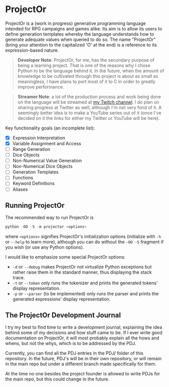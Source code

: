 # ProjectOr

ProjectOr is a (work in progress) generative programming language intended for
RPG campaigns and games alike. Its aim is to allow its users to define
generation templates whereby the language understands how to generate adequate
values when queried to do so. The name "ProjectOr" (bring your attention to the
capitalized 'O' at the end) is a reference to its expression-based nature.

> **Developer Note**: ProjectOr, for me, has the secondary purpose of being a
> learning project. That is one of the reasons why I chose Python to be the
> language behind it. In the future, when the amount of knowledge to be
> cultivated through this project is about as small as meaningless, I have
> plans to port most of it to C in order to greatly improve performance.

<!-- This comment is an MD028 fix-hack -->

> **Streamer Note**: a lot of the production process and work being done on the
> language will be streamed at [my Twitch
> channel](https://twitch.tv/veritasvolatus). I do plan on sharing progress at
> Twitter as well, although I'm not very fond of it. A seemingly better idea is
> to make a YouTube series out of it (once I've decided on it the links for
> either my Twitter or YouTube will be here).

Key functionality goals (an incomplete list):

- [x] Expression Interpretation
- [x] Variable Assignment and Access
- [ ] Range Generation
- [ ] Dice Objects
- [ ] Non-Numerical Value Generation
- [ ] Non-Numerical Dice Objects
- [ ] Generation Templates
- [ ] Functions
- [ ] Keyword Definitions
- [ ] Aliases

## Running ProjectOr

The recommended way to run ProjectOr is

```powershell
python -OO -S -m projector <options>
```

where `<options>` signifies ProjectOr's initialization options (initialize with
`-h` or `--help` to learn more), although you can do without the `-OO -S`
fragment if you wish (or use any Python options).

I would like to emphasize some special ProjectOr options:

- `-d` or `--debug` makes ProjectOr not virtualize Python exceptions but rather
  raise them in the standard manner, thus displaying the stack trace.
- `-t` or `--token` only runs the tokenizer and prints the generated tokens'
  display representation.
- `-p` or `--parser` (to be implemented) only runs the parser and prints the
  generated expressions' display representation.

## The ProjectOr Development Journal

I try my best to find time to write a development journal, explaining the idea
behind some of my decisions and how stuff came to be. If I ever write good
documentation on ProjectOr, it will most probably explain all the hows and
whens, but not the whys, which is to be addressed by the PDJ.

Currently, you can find all the PDJ entries in the PDJ/ folder of this
repository. In the future, PDJ's will be in their own repository, or will
remain in the main repo but under a different branch made specifically for
them.

At the time no one besides the project founder is allowed to write PDJs for the
main repo, but this could change in the future.
